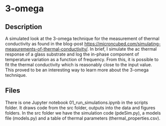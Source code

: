 # 3-omega
## Description
A simulated look at the 3-omega technique for the measurement of thermal conductivity as found in the blog-post <https://microncubed.com/simulating-measurements-of-thermal-conductivity/>. In brief, I simulate the ac thermal response of a glass substrate and log the in-phase component of temperature variation as a function of frequency. From this, it is possible to fit the thermal conductivity which is reasonably close to the input value. This proved to be an interesting way to learn more about the 3-omega technique.

## Files
There is one Jupyter notebook 01_run_simulations.ipynb in the scripts folder. It draws code from the src folder, outputs into the data and figures folders. In the src folder we have the simulation code (pdeSim.py), a models file (models.py) and a table of thermal parameters (thermal_properties.csv).